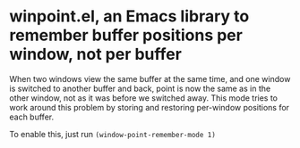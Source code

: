 # winpoint.el, an Emacs library to remember buffer positions per window, not per buffer

When two windows view the same buffer at the same time, and one window
is switched to another buffer and back, point is now the same as in
the other window, not as it was before we switched away. This mode
tries to work around this problem by storing and restoring per-window
positions for each buffer.

To enable this, just run `(window-point-remember-mode 1)`
